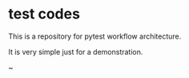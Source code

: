 # test codes

This is a repository for pytest workflow architecture.

It is very simple just for a demonstration.

~
